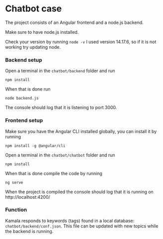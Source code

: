 # Chatbot case

The project consists of an Angular frontend and a node.js backend.

Make sure to have node.js installed.

Check your version by running `node -v`
I used version 14.17.6, so if it is not working try updating node.

### Backend setup
Open a terminal in the `chatbot/backend` folder and run

`npm install`

When that is done run

`node backend.js`

The console should log that it is listening to port 3000.

### Frontend setup
Make sure you have the Angular CLI installed globally, you can install it by running

`npm install -g @angular/cli`

Open a terminal in the `chatbot/chatbot` folder and run

`npm install`

When that is done compile the code by running

`ng serve`

When the project is compiled the console should log that it is running on http://localhost:4200/

### Function
Kamala responds to keywords (tags) found in a local database: `chatbot/backend/conf.json`.
This file can be updated with new topics while the backend is running.